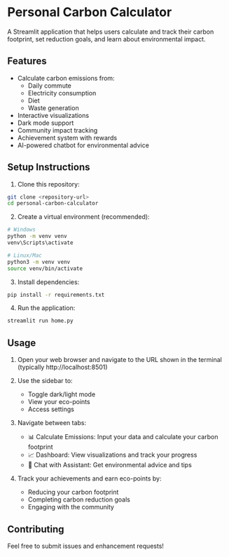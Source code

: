 # Personal Carbon Calculator

A Streamlit application that helps users calculate and track their carbon footprint, set reduction goals, and learn about environmental impact.

## Features

- Calculate carbon emissions from:
  - Daily commute
  - Electricity consumption
  - Diet
  - Waste generation
- Interactive visualizations
- Dark mode support
- Community impact tracking
- Achievement system with rewards
- AI-powered chatbot for environmental advice

## Setup Instructions

1. Clone this repository:
```bash
git clone <repository-url>
cd personal-carbon-calculator
```

2. Create a virtual environment (recommended):
```bash
# Windows
python -m venv venv
venv\Scripts\activate

# Linux/Mac
python3 -m venv venv
source venv/bin/activate
```

3. Install dependencies:
```bash
pip install -r requirements.txt
```

4. Run the application:
```bash
streamlit run home.py
```

## Usage

1. Open your web browser and navigate to the URL shown in the terminal (typically http://localhost:8501)

2. Use the sidebar to:
   - Toggle dark/light mode
   - View your eco-points
   - Access settings

3. Navigate between tabs:
   - 📊 Calculate Emissions: Input your data and calculate your carbon footprint
   - 📈 Dashboard: View visualizations and track your progress
   - 💬 Chat with Assistant: Get environmental advice and tips

4. Track your achievements and earn eco-points by:
   - Reducing your carbon footprint
   - Completing carbon reduction goals
   - Engaging with the community

## Contributing

Feel free to submit issues and enhancement requests! 